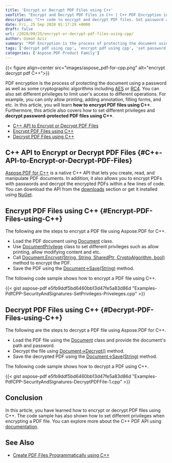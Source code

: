 ```yaml
---
title: 'Encrypt or Decrypt PDF Files using C++'
seoTitle: "Encrypt and Decrypt PDF Files in C++ | C++ PDF Encryption in AES, RC4"
description: "C++ code to encrypt and decrypt PDF files. Set password and user's privileges while encrypting PDF files with AES128, 256, or RC4 cryptography using C++."
date: Fri, 25 Sep 2020 01:17:29 +0000
draft: false
url: /2020/09/25/encrypt-or-decrypt-pdf-files-using-cpp/
author: Usman Aziz
summary: "PDF Encryption is the process of protecting the document using a password as well as some cryptographic algorithms including AES or RC4. You can also set different privileges to limit user's access to different operations. For example, you can only allow printing, adding annotation, filling forms, and etc. In this article, you will learn how to encrypt PDF files using C++. Furthermore, this article also covers how to set different privileges and decrypt password-protected PDF files using C++."
tags: ['decrypt pdf using cpp', 'encrypt pdf using cpp', 'set password for pdf using cpp']
categories: ['Aspose.PDF Product Family']
---
```




{{< figure align=center src="images/aspose_pdf-for-cpp.png" alt="encrypt decrypt pdf C++">}}


PDF encryption is the process of protecting the document using a password as well as some cryptographic algorithms including [AES][1] or [RC4][2]. You can also set different privileges to limit user's access to different operations. For example, you can only allow printing, adding annotation, filling forms, and etc. In this article, you will learn **how to encrypt PDF files using C++**. Furthermore, this article also covers how to set different privileges and **decrypt password-protected PDF files using C++**.

*   [C++ API to Encrypt or Decrypt PDF Files][3]
*   [Encrypt PDF Files using C++][4]
*   [Decrypt PDF Files using C++][5]

## C++ API to Encrypt or Decrypt PDF Files {#C++-API-to-Encrypt-or-Decrypt-PDF-Files}

[Aspose.PDF for C++][6] is a native C++ API that lets you create, read, and manipulate PDF documents. In addition, it also allows you to encrypt PDFs with passwords and decrypt the encrypted PDFs within a few lines of code. You can download the API from the [downloads][7] section or get it installed using [NuGet][8].

## Encrypt PDF Files using C++ {#Encrypt-PDF-Files-using-C++}

The following are the steps to encrypt a PDF file using Aspose.PDF for C++.

*   Load the PDF document using [Document][9] class.
*   Use [DocumentPrivilege][10] class to set different privileges such as allow printing, allow modifying content and etc.
*   Call [Document.Encrypt(String, String, SharedPtr<DocumentPrivilege>, CryptoAlgorithm, bool)][11] method to encrypt the PDF.
*   Save the PDF using the [Document->Save(String)][12] method.

The following code sample shows how to encrypt a PDF file using C++.

{{< gist aspose-pdf e5fb9ddf5bd6460bb13d47fe5a83d86d "Examples-PdfCPP-SecurityAndSignatures-SetPrivileges-Priveleges.cpp" >}}

## Decrypt PDF Files using C++ {#Decrypt-PDF-Files-using-C++}

The following are the steps to decrypt a PDF file using Aspose.PDF for C++.

*   Load the PDF file using the [Document][13] class and provide the document's path and password.
*   Decrypt the file using [Document->Decrypt()][14] method.
*   Save the decrypted PDF using the [Document->Save(String)][15] method.

The following code sample shows how to decrypt a PDF using C++.

{{< gist aspose-pdf e5fb9ddf5bd6460bb13d47fe5a83d86d "Examples-PdfCPP-SecurityAndSignatures-DecryptPDFFile-1.cpp" >}}

## Conclusion

In this article, you have learned how to encrypt or decrypt PDF files using C++. The code sample has also shown how to set different privileges when encrypting a PDF file. You can explore more about the C++ PDF API using [documentation][16].

## See Also

*   [Create PDF Files Programmatically using C++][17]




[1]: https://en.wikipedia.org/wiki/Advanced_Encryption_Standard
[2]: https://en.wikipedia.org/wiki/RC4
[3]: #C++-API-to-Encrypt-or-Decrypt-PDF-Files
[4]: #Encrypt-PDF-Files-using-C++
[5]: #Decrypt-PDF-Files-using-C++
[6]: https://products.aspose.app/pdf/cpp
[7]: https://downloads.aspose.com/pdf/cpp
[8]: https://www.nuget.org/packages/Aspose.pdf.cpp
[9]: https://apireference.aspose.com/pdf/cpp/class/aspose.pdf.document
[10]: https://apireference.aspose.com/pdf/cpp/class/aspose.pdf.facades.document_privilege
[11]: https://apireference.aspose.com/pdf/cpp/class/aspose.pdf.document#a009045819e0517cf0ba85bf48920ccee
[12]: https://apireference.aspose.com/pdf/cpp/class/aspose.pdf.document#a5f0d3a0eaf87e479ae2bf52f7eb438d7
[13]: https://apireference.aspose.com/pdf/cpp/class/aspose.pdf.document
[14]: https://apireference.aspose.com/pdf/cpp/class/aspose.pdf.document#a9c26014465f4368edc6fc62b7ef3d76a
[15]: https://apireference.aspose.com/pdf/cpp/class/aspose.pdf.document#a5f0d3a0eaf87e479ae2bf52f7eb438d7
[16]: https://docs.aspose.com/pdf/cpp/get-started/
[17]: https://blog.aspose.com/2020/03/17/create-pdf-files-in-cpp-using-pdf-api/





